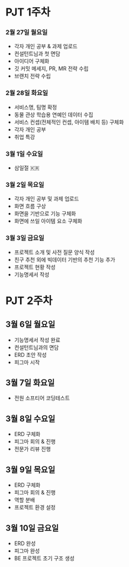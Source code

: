 # PJT 1주차

### 2월 27일 월요일

- 각자 개인 공부 & 과제 업로드
- 컨설턴트님과 첫 면담
- 아이디어 구체화
- 깃 커밋 메세지, PR, MR 전략 수립
- 브랜치 전략 수립

### 2월 28일 화요일

- 서비스명, 팀명 확정
- 동물 관상 학습용 연예인 데이터 수집
- 서비스 컨셉(전체적인 컨셉, 아이템 배치 등) 구체화
- 각자 개인  공부
- 취업 특강

### 3월 1일 수요일
- 삼일절 :kr:

### 3월 2일 목요일

- 각자 개인 공부 및 과제 업로드
- 화면 흐름 구상
- 화면을 기반으로 기능 구체화
- 화면에 쓰일 아이템 요소 구체화

### 3월 3일 금요일

- 프로젝트 소개 및 사전 질문 양식 작성
- 친구 추천 외에 빅데이터 기반의 추천 기능 추가
- 프로젝트 현황 작성
- 기능명세서 작성

# PJT 2주차

## 3월 6일 월요일
- 기능명세서 작성 완료
- 컨설턴트님과의 면담
- ERD 초안 작성
- 피그마 시작

## 3월 7일 화요일
- 전원 소프티어 코딩테스트

## 3월 8일 수요일
- ERD 구체화
- 피그마 회의 & 진행
- 전문가 리뷰 진행

## 3월 9일 목요일
- ERD 구체화
- 피그마 회의 & 진행
- 역할 분배
- 프로젝트 환경 설정

## 3월 10일 금요일
- ERD 완성
- 피그마 완성
- BE 프로젝트 초기 구조 생성
